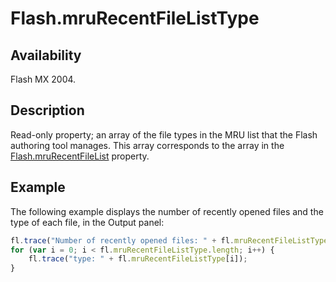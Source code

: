 # Flash.mruRecentFileListType

## Availability

Flash MX 2004.

## Description

Read-only property; an array of the file types in the MRU list that the Flash authoring tool manages. This array corresponds to the array in the [Flash.mruRecentFileList](../Flash_object/Flash42.md) property.

## Example

The following example displays the number of recently opened files and the type of each file, in the Output panel:

```javascript
fl.trace("Number of recently opened files: " + fl.mruRecentFileListType.length);
for (var i = 0; i < fl.mruRecentFileListType.length; i++) {
    fl.trace("type: " + fl.mruRecentFileListType[i]);
}
```
